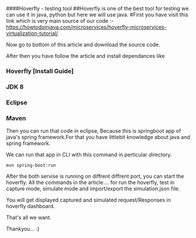 ####Hoverfly - testing tool 
##Hoverfly is one of the best tool for testing we can use it in java, python but here we will use java.
#First you have visit this link which is very main source of our code :- https://howtodoinjava.com/microservices/hoverfly-microservices-virtualization-tutorial/

Now go to bottom of this article and download the source code.

After then you have follow the article and install dependances like 

### Hoverfly [Install Guide]
### JDK 8
### Eclipse
### Maven

Then you can run that code in eclipse, Because this is springboot app of java's spring framework.For that you have littlebit knowledge about java and spring framework.

We can run that app in CLI with this command in perticular directory.

```
mvn spring-boot:run
```

After the both servise is running on diffrent diffrent port, you can start the hoverfly.
All the commands in the article.... for run the hoverfly, test in capture mode, simulate mode and import/export the simulation.json file. 

You will get displayed captured and simulated request/Responses in hoverfly dashboard.


That's all we want.



Thankyou...  :)
